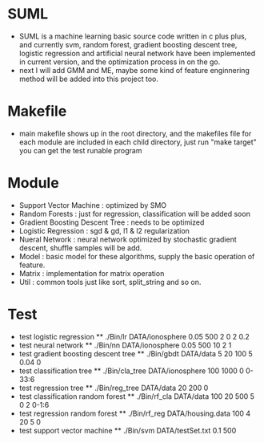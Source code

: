 # SUML
* SUML is a machine learning basic source code written in c plus plus, and currently svm, random forest, gradient boosting descent tree, logistic regression and artificial neural network have been implemented in current version, and the optimization process in on the go.
* next I will add GMM and ME, maybe some kind of feature enginnering method will be added into this project too.

# Makefile
* main makefile shows up in the root directory, and the makefiles file for each module are included in each child directory, just run "make target" you can get the test runable program

# Module
* Support Vector Machine : optimized by SMO
* Random Forests : just for regression, classification will be added soon
* Gradient Boosting Descent Tree : needs to be optimized
* Logistic Regression : sgd & gd, l1 & l2 regularization
* Nueral Network : neural network optimized by stochastic gradient descent, shuffle samples will be add.
* Model : basic model for these algorithms, supply the basic operation of feature.
* Matrix : implementation for matrix operation
* Util : common tools just like sort, split_string and so on.


# Test
* test logistic regression
** ./Bin/lr DATA/ionosphere 0.05 500 2 0 2 0.2
* test neural network
** ./Bin/nn DATA/ionosphere 0.05 500 10 2 1 
* test gradient boosting descent tree
** ./Bin/gbdt DATA/data 5 20 100 5 0.04 0 
* test classification tree
** ./Bin/cla_tree DATA/ionosphere 100 1000 0 0-33:6 
* test regression tree
** ./Bin/reg_tree DATA/data 20 200 0 
* test classification random forest
** ./Bin/rf_cla DATA/data 100 20 500 5 0 2 0-1:6
* test regression random forest
** ./Bin/rf_reg DATA/housing.data 100 4 20 5 0
* test support vector machine
** ./Bin/svm DATA/testSet.txt 0.1 500

